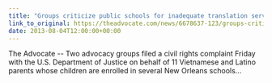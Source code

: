 ```yaml
---
title: "Groups criticize public schools for inadequate translation services"
link_to_original: https://theadvocate.com/news/6678637-123/groups-criticize-public-schools-for)  
date: 2013-08-04T12:00:00+00:00
---
```

  
The Advocate -- Two advocacy groups filed a civil rights complaint Friday with the U.S. Department of Justice on behalf of 11 Vietnamese and Latino parents whose children are enrolled in several New Orleans schools...  
 